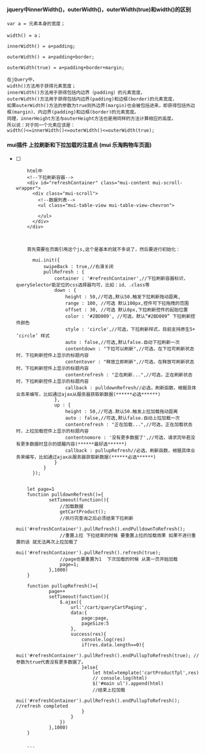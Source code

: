 #### jquery中innerWidth()，outerWidth()，outerWidth(true)和width()的区别

```
var a = 元素本身的宽度；

width() = a；

innerWidth() = a+padding;

outerWidth() = a+padding+border;

outerWidth(true) = a+padding+border+margin;

在jQuery中，
width()方法用于获得元素宽度；
innerWidth()方法用于获得包括内边界（padding）的元素宽度，
outerWidth()方法用于获得包括内边界(padding)和边框(border)的元素宽度，
如果outerWidth()方法的参数为true则外边界(margin)也会被包括进来，即获得包括外边框(margin)、内边界(padding)和边框(border)的元素宽度。
同理，innerHeight方法与outerHeight方法也是用同样的方法计算相应的高度。
所以说：对于同一个元素应该是：
width()<=innerWidth()<=outerWidth()<=outerWidth(true);
```



#### mui插件 上拉刷新和下拉加载的注意点 (mui 乐淘购物车页面)

- [ ] ```
      html中
      <!--下拉刷新容器-->
      <div id="refreshContainer" class="mui-content mui-scroll-wrapper">
        <div class="mui-scroll">
          <!--数据列表-->
          <ul class="mui-table-view mui-table-view-chevron">
            
          </ul>
        </div>
      </div>



      首先需要在页面引用这个js,这个是基本的就不多说了，然后要进行初始化：

      	mui.init({
      		swipeBack : true,//右滑关闭
      		pullRefresh : {
      			container : '#refreshContainer',//下拉刷新容器标识，querySelector能定位的css选择器均可，比如：id、.class等
      			down : {
      				height : 50,//可选,默认50.触发下拉刷新拖动距离,
      				range : 100, //可选 默认100px,控件可下拉拖拽的范围
      				offset : 30, //可选 默认0px,下拉刷新控件的起始位置
      				color : '#2BD009', //可选，默认“#2BD009” 下拉刷新控件颜色
      				style : 'circle',//可选，下拉刷新样式，目前支持原生5+ ‘circle’ 样式
      				auto : false,//可选,默认false.自动下拉刷新一次
      				contentdown : "下拉可以刷新",//可选，在下拉可刷新状态时，下拉刷新控件上显示的标题内容
      				contentover : "释放立即刷新",//可选，在释放可刷新状态时，下拉刷新控件上显示的标题内容
      				contentrefresh : "正在刷新...",//可选，正在刷新状态时，下拉刷新控件上显示的标题内容
      				callback : pulldownRefresh//必选，刷新函数，根据具体业务来编写，比如通过ajax从服务器获取新数据(******必选******)
      			},
      			up : {
      				height : 50,//可选.默认50.触发上拉加载拖动距离
      				auto : false,//可选,默认false.自动上拉加载一次
      				contentrefresh : "正在加载...",//可选，正在加载状态时，上拉加载控件上显示的标题内容
      				contentnomore : '没有更多数据了',//可选，请求完毕若没有更多数据时显示的提醒内容(******最好选******)
      				callback : pullupRefresh//必选，刷新函数，根据具体业务来编写，比如通过ajax从服务器获取新数据(******必选******)
      			}
      		}
      	});


      let page=1
      function pulldownRefresh()={
              setTimeout(function(){
                  //加载数据
                  getCartProduct();
                  //执行完查询之后必须结束下拉刷新
                  mui('#refreshContainer').pullRefresh().endPulldownToRefresh();
                  //重置上拉 下拉结束的时候 要重置上拉的加载效果 如果不进行重置的话 就无法再次上拉加载了
                  mui('#refreshContainer').pullRefresh().refresh(true);
                  //page也要重置为1  下次加载的时候 从第一页开始加载
                  page=1;
              },1000)
      }
          
      function pullupRefresh()={
              page++
              setTimeout(function(){
                  $.ajax({
                      url:'/cart/queryCartPaging',
                      data:{
                          page:page,
                          pageSize:5
                      },
                      success(res){
                          console.log(res)
                          if(res.data.length==0){
                              mui('#refreshContainer').pullRefresh().endPullupToRefresh(true); //参数为true代表没有更多数据了。
                          }else{
                              let html=template('cartProductTpl',res)
                              // console.log(html)
                              $('#main ul').append(html)
                              //结束上拉加载
                              mui('#refreshContainer').pullRefresh().endPullupToRefresh(); //refresh completed
                          }
                      }
                  })
              },1000)
      }


      ```

